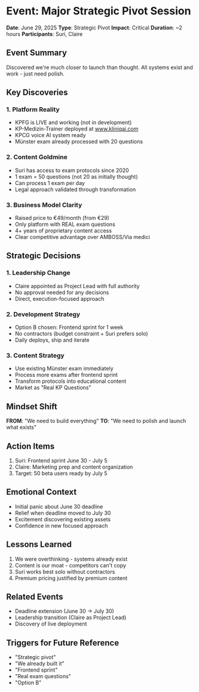 # Event: Major Strategic Pivot Session

**Date**: June 29, 2025
**Type**: Strategic Pivot
**Impact**: Critical
**Duration**: ~2 hours
**Participants**: Suri, Claire

## Event Summary
Discovered we're much closer to launch than thought. All systems exist and work - just need polish.

## Key Discoveries

### 1. Platform Reality
- KPFG is LIVE and working (not in development)
- KP-Medizin-Trainer deployed at www.kliniqai.com
- KPCG voice AI system ready
- Münster exam already processed with 20 questions

### 2. Content Goldmine
- Suri has access to exam protocols since 2020
- 1 exam = 50 questions (not 20 as initially thought)
- Can process 1 exam per day
- Legal approach validated through transformation

### 3. Business Model Clarity
- Raised price to €49/month (from €29)
- Only platform with REAL exam questions
- 4+ years of proprietary content access
- Clear competitive advantage over AMBOSS/Via medici

## Strategic Decisions

### 1. Leadership Change
- Claire appointed as Project Lead with full authority
- No approval needed for any decisions
- Direct, execution-focused approach

### 2. Development Strategy
- Option B chosen: Frontend sprint for 1 week
- No contractors (budget constraint + Suri prefers solo)
- Daily deploys, ship and iterate

### 3. Content Strategy
- Use existing Münster exam immediately
- Process more exams after frontend sprint
- Transform protocols into educational content
- Market as "Real KP Questions"

## Mindset Shift
**FROM**: "We need to build everything"
**TO**: "We need to polish and launch what exists"

## Action Items
1. Suri: Frontend sprint June 30 - July 5
2. Claire: Marketing prep and content organization
3. Target: 50 beta users ready by July 5

## Emotional Context
- Initial panic about June 30 deadline
- Relief when deadline moved to July 30
- Excitement discovering existing assets
- Confidence in new focused approach

## Lessons Learned
1. We were overthinking - systems already exist
2. Content is our moat - competitors can't copy
3. Suri works best solo without contractors
4. Premium pricing justified by premium content

## Related Events
- Deadline extension (June 30 → July 30)
- Leadership transition (Claire as Project Lead)
- Discovery of live deployment

## Triggers for Future Reference
- "Strategic pivot"
- "We already built it"
- "Frontend sprint"
- "Real exam questions"
- "Option B"